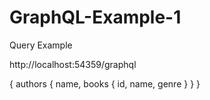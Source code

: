 # GraphQL-Example-1
 
 Query Example

 http://localhost:54359/graphql

 { 
    authors {
        name,
        books {
            id,
            name, 
            genre
        }
    }
}